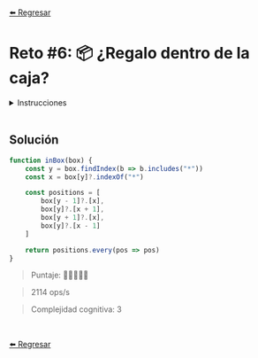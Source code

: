 [⬅️ Regresar](https://github.com/cosmoart/adventJS)

# Reto #6: 📦 ¿Regalo dentro de la caja?

<details>
  <summary>Instrucciones</summary>

</br>

Ya hemos empaquetado cientos de regalos 🎁… pero a un elfo se le ha olvidado revisar si el regalo, representado por un asterisco *, está dentro de la caja.

La caja tiene un regalo (*) y cuenta como dentro de la caja si:

- Está rodeada por # en los bordes de la caja.
- El * no está en los bordes de la caja.

Ten en cuenta entonces que el * puede estar dentro, fuera o incluso no estar. Y debemos devolver true si el * está dentro de la caja y false en caso contrario.

Ejemplos:

```js
inBox([
  "###",
  "#*#",
  "###"
]) // ➞ true

inBox([
  "####",
  "#* #",
  "#  #",
  "####"
]) // ➞ true

inBox([
  "#####",
  "#   #",
  "#  #*",
  "#####"
]) // ➞ false

inBox([
  "#####",
  "#   #",
  "#   #",
  "#   #",
  "#####"
]) // ➞ false
```
</details>

<br/>

## Solución

```js
function inBox(box) {
	const y = box.findIndex(b => b.includes("*"))
	const x = box[y]?.indexOf("*")

	const positions = [
		box[y - 1]?.[x],
		box[y]?.[x + 1],
		box[y + 1]?.[x],
		box[y]?.[x - 1]
	]

	return positions.every(pos => pos)
}
```

> Puntaje: 🌟🌟🌟🌟🌟

> 2114 ops/s

> Complejidad cognitiva: 3

<br/>

[⬅️ Regresar](https://github.com/cosmoart/adventJS)
